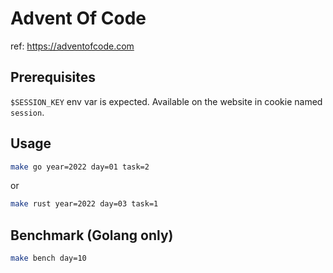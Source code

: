 # Advent Of Code
ref: https://adventofcode.com


## Prerequisites
`$SESSION_KEY` env var is expected. Available on the website in cookie named `session`.

## Usage
```sh
make go year=2022 day=01 task=2 
```
or
```sh
make rust year=2022 day=03 task=1 
```

## Benchmark (Golang only)
```sh
make bench day=10
```
